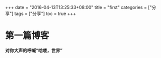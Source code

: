 +++
date = "2016-04-13T13:25:33+08:00"
title = "first"
categories = ["分享"]
tags = ["分享"]
toc = true
+++



# 第一篇博客   


**对你大声的呼喊“哈喽，世界”**